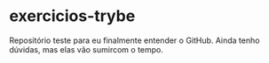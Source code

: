 # exercicios-trybe

Repositório teste para eu finalmente entender o GitHub. Ainda tenho dúvidas, mas elas vão sumircom o tempo.